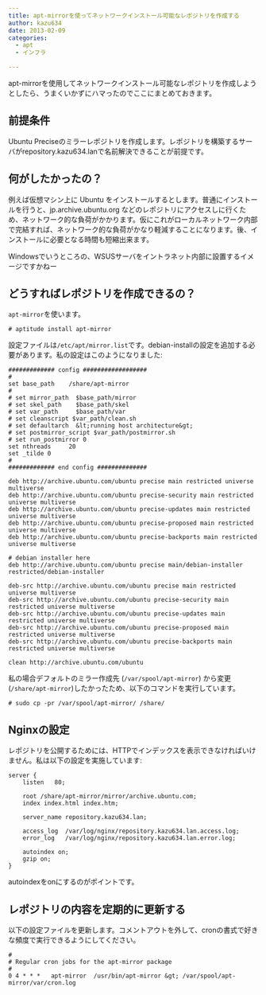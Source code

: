 ```yaml
---
title: apt-mirrorを使ってネットワークインストール可能なレポジトリを作成する
author: kazu634
date: 2013-02-09
categories:
  - apt
  - インフラ

---
```

apt-mirrorを使用してネットワークインストール可能なレポジトリを作成しようとしたら、うまくいかずにハマったのでここにまとめておきます。

## 前提条件

Ubuntu Preciseのミラーレポジトリを作成します。レポジトリを構築するサーバがrepository.kazu634.lanで名前解決できることが前提です。

## 何がしたかったの？

例えば仮想マシン上に Ubuntu をインストールするとします。普通にインストールを行うと、jp.archive.ubuntu.org などのレポジトリにアクセスしに行くため、ネットワーク的な負荷がかかります。仮にこれがローカルネットワーク内部で完結すれば、ネットワーク的な負荷がかなり軽減することになります。後、インストールに必要となる時間も短縮出来ます。

Windowsでいうところの、WSUSサーバをイントラネット内部に設置するイメージですかねー

## どうすればレポジトリを作成できるの？

`apt-mirror`を使います。

```
# aptitude install apt-mirror
```

設定ファイルは`/etc/apt/mirror.list`です。debian-installの設定を追加する必要があります。私の設定はこのようになりました:

```
############# config ##################
#
set base_path    /share/apt-mirror
#
# set mirror_path  $base_path/mirror
# set skel_path    $base_path/skel
# set var_path     $base_path/var
# set cleanscript $var_path/clean.sh
# set defaultarch  &lt;running host architecture&gt;
# set postmirror_script $var_path/postmirror.sh
# set run_postmirror 0
set nthreads     20
set _tilde 0
#
############# end config ##############

deb http://archive.ubuntu.com/ubuntu precise main restricted universe multiverse
deb http://archive.ubuntu.com/ubuntu precise-security main restricted universe multiverse
deb http://archive.ubuntu.com/ubuntu precise-updates main restricted universe multiverse
deb http://archive.ubuntu.com/ubuntu precise-proposed main restricted universe multiverse
deb http://archive.ubuntu.com/ubuntu precise-backports main restricted universe multiverse

# debian installer here
deb http://archive.ubuntu.com/ubuntu precise main/debian-installer restricted/debian-installer

deb-src http://archive.ubuntu.com/ubuntu precise main restricted universe multiverse
deb-src http://archive.ubuntu.com/ubuntu precise-security main restricted universe multiverse
deb-src http://archive.ubuntu.com/ubuntu precise-updates main restricted universe multiverse
deb-src http://archive.ubuntu.com/ubuntu precise-proposed main restricted universe multiverse
deb-src http://archive.ubuntu.com/ubuntu precise-backports main restricted universe multiverse

clean http://archive.ubuntu.com/ubuntu
```

私の場合デフォルトのミラー作成先 (`/var/spool/apt-mirror`) から変更 (`/share/apt-mirror`)したかったため、以下のコマンドを実行しています。

```
# sudo cp -pr /var/spool/apt-mirror/ /share/
```

## Nginxの設定

レポジトリを公開するためには、HTTPでインデックスを表示できなければいけません。私は以下の設定を実施しています:

```
server {
    listen   80;

    root /share/apt-mirror/mirror/archive.ubuntu.com;
    index index.html index.htm;

    server_name repository.kazu634.lan;

    access_log  /var/log/nginx/repository.kazu634.lan.access.log;
    error_log   /var/log/nginx/repository.kazu634.lan.error.log;

    autoindex on;
    gzip on;
}
```

autoindexをonにするのがポイントです。

## レポジトリの内容を定期的に更新する
以下の設定ファイルを更新します。コメントアウトを外して、cronの書式で好きな頻度で実行できるようにしてください。

```
#
# Regular cron jobs for the apt-mirror package
#
0 4	* * *	apt-mirror	/usr/bin/apt-mirror &gt; /var/spool/apt-mirror/var/cron.log
```
